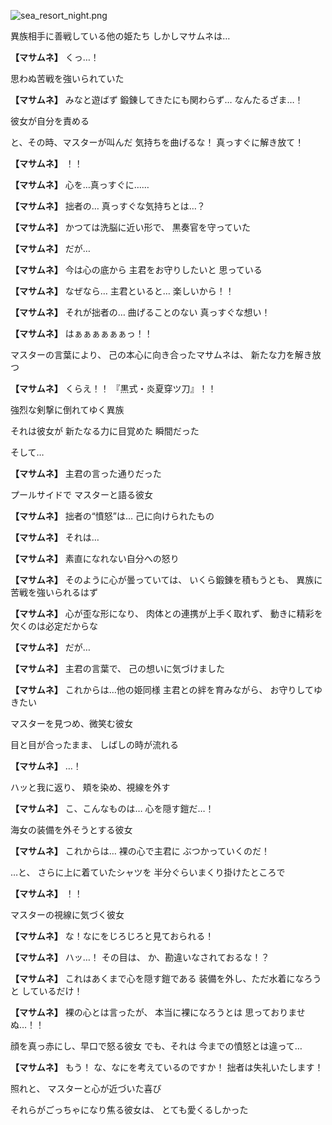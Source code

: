 
![sea_resort_night.png](../images/backgrounds/sea_resort_night.png)

異族相手に善戦している他の姫たち
しかしマサムネは…

**【マサムネ】**
くっ…！

思わぬ苦戦を強いられていた

**【マサムネ】**
みなと遊ばず
鍛錬してきたにも関わらず…
なんたるざま…！

彼女が自分を責める

と、その時、マスターが叫んだ
気持ちを曲げるな！
真っすぐに解き放て！

**【マサムネ】**
！！

**【マサムネ】**
心を…真っすぐに……

**【マサムネ】**
拙者の…
真っすぐな気持ちとは…？

**【マサムネ】**
かつては洗脳に近い形で、
黒奏官を守っていた

**【マサムネ】**
だが…

**【マサムネ】**
今は心の底から
主君をお守りしたいと
思っている

**【マサムネ】**
なぜなら…
主君といると…
楽しいから！！

**【マサムネ】**
それが拙者の…
曲げることのない
真っすぐな想い！

**【マサムネ】**
はぁぁぁぁぁぁっ！！

マスターの言葉により、
己の本心に向き合ったマサムネは、
新たな力を解き放つ

**【マサムネ】**
くらえ！！
『黒式・炎夏穿ツ刀』！！

強烈な剣撃に倒れてゆく異族

それは彼女が
新たなる力に目覚めた
瞬間だった

そして…

**【マサムネ】**
主君の言った通りだった

プールサイドで
マスターと語る彼女

**【マサムネ】**
拙者の“憤怒”は…
己に向けられたもの

**【マサムネ】**
それは…

**【マサムネ】**
素直になれない自分への怒り

**【マサムネ】**
そのように心が曇っていては、
いくら鍛錬を積もうとも、
異族に苦戦を強いられるはず

**【マサムネ】**
心が歪な形になり、
肉体との連携が上手く取れず、
動きに精彩を欠くのは必定だからな

**【マサムネ】**
だが…

**【マサムネ】**
主君の言葉で、
己の想いに気づけました

**【マサムネ】**
これからは…他の姫同様
主君との絆を育みながら、
お守りしてゆきたい

マスターを見つめ、微笑む彼女

目と目が合ったまま、
しばしの時が流れる

**【マサムネ】**
…！

ハッと我に返り、
頬を染め、視線を外す

**【マサムネ】**
こ、こんなものは…
心を隠す鎧だ…！

海女の装備を外そうとする彼女

**【マサムネ】**
これからは…
裸の心で主君に
ぶつかっていくのだ！

…と、
さらに上に着ていたシャツを
半分ぐらいまくり掛けたところで

**【マサムネ】**
！！

マスターの視線に気づく彼女

**【マサムネ】**
な！なにをじろじろと見ておられる！

**【マサムネ】**
ハッ…！
その目は、
か、勘違いなされておるな！？

**【マサムネ】**
これはあくまで心を隠す鎧である
装備を外し、ただ水着になろうと
しているだけ！

**【マサムネ】**
裸の心とは言ったが、
本当に裸になろうとは
思っておりませぬ…！！

顔を真っ赤にし、早口で怒る彼女
でも、それは
今までの憤怒とは違って…

**【マサムネ】**
もう！
な、なにを考えているのですか！
拙者は失礼いたします！

照れと、
マスターと心が近づいた喜び

それらがごっちゃになり焦る彼女は、
とても愛くるしかった

